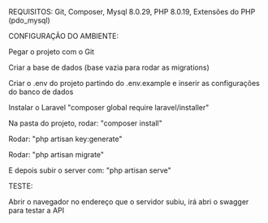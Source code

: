 REQUISITOS: Git, Composer, Mysql 8.0.29, PHP 8.0.19, Extensões do PHP (pdo_mysql)


CONFIGURAÇÃO DO AMBIENTE:

Pegar o projeto com o Git

Criar a base de dados (base vazia para rodar as migrations) 

Criar o .env do projeto partindo do .env.example e inserir as configurações do banco de dados

Instalar o Laravel "composer global require laravel/installer"

Na pasta do projeto, rodar: "composer install"

Rodar: "php artisan key:generate"

Rodar: "php artisan migrate"

E depois subir o server com: "php artisan serve"


TESTE:

Abrir o navegador no endereço que o servidor subiu, irá abri o swagger para testar a API
